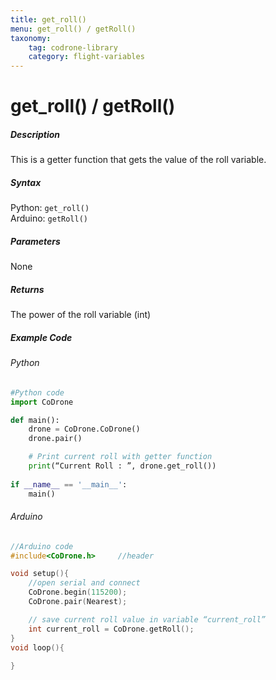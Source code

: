 ```yaml
---
title: get_roll()
menu: get_roll() / getRoll()
taxonomy:
	tag: codrone-library
	category: flight-variables
---
```


# get_roll() / getRoll()

##### Description

This is a getter function that gets the value of the roll variable.

##### Syntax
Python: ```get_roll()```<br />
Arduino: ```getRoll()```

##### Parameters

None

##### Returns

The power of the roll variable (int)

##### Example Code
###### Python
```python
#Python code
import CoDrone

def main():
	drone = CoDrone.CoDrone()
	drone.pair()

	# Print current roll with getter function
	print(“Current Roll : ”, drone.get_roll())
	
if __name__ == '__main__':
	main()

```
###### Arduino
```c
//Arduino code
#include<CoDrone.h>		//header

void setup(){
	//open serial and connect
	CoDrone.begin(115200);
	CoDrone.pair(Nearest);

	// save current roll value in variable “current_roll”
	int current_roll = CoDrone.getRoll(); 
}
void loop(){
	
}
```